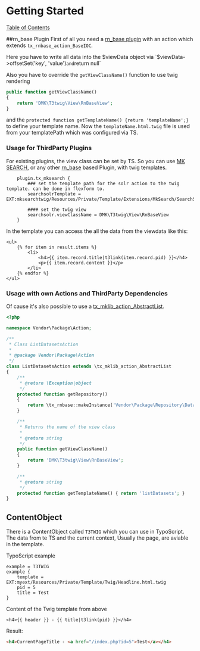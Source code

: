 # Getting Started

[Table of Contents](../README.md)

##rn_base Plugin
First of all you need a [rn_base plugin](https://github.com/digedag/rn_base/blob/master/Documentation/fe_plugins.md) with an action which extends `tx_rnbase_action_BaseIOC`.

Here you have to write all data into the $viewData object via `$viewData->offsetSet('key', 'value')` and `return null`

Also you have to override the `getViewClassName()` function to use twig rendering
```php
public function getViewClassName()
{
    return 'DMK\T3twig\View\RnBaseView';
}
```
and the `protected function getTemplateName() {return 'templateName';}` to define your template name. Now the `templateName.html.twig` file is used from your templatePath which was configured via TS.


### Usage for ThirdParty Plugins

For existing plugins, the view class can be set by TS.
So you can use [MK SEARCH](https://github.com/DMKEBUSINESSGMBH/typo3-mksearch/),
or any other [rn_base](https://github.com/digedag/rn_base) based Plugin, with twig templates.

```
    plugin.tx_mksearch {
        ### set the template path for the solr action to the twig template. can be done in flexform to.
        searchsolrTemplate = EXT:mksearchtwig/Resources/Private/Template/Extensions/MkSearch/SearchSolr.html.twig
        
        #### set the twig view
        searchsolr.viewClassName = DMK\T3twig\View\RnBaseView
    }
```

In the template you can access the all the data from the viewdata like this:
```twig
<ul>
    {% for item in result.items %}
        <li>
            <h4>{{ item.record.title|t3link(item.record.pid) }}</h4>
            <p>{{ item.record.content }}</p>
        </li>
    {% endfor %}
</ul>
```


### Usage with own Actions and ThirdParty Dependencies

Of cause it's also possible to use a [tx_mklib_action_AbstractList](https://github.com/DMKEBUSINESSGMBH/typo3-mklib/blob/master/action/class.tx_mklib_action_AbstractList.php).

```php
<?php

namespace Vendor\Package\Action;

/**
 * Class ListDatasetsAction
 *
 * @package Vendor\Package\Action
 */
class ListDatasetsAction extends \tx_mklib_action_AbstractList
{
    /**
     * @return \Exception|object
     */
    protected function getRepository()
    {
        return \tx_rnbase::makeInstance('Vendor\Package\Repository\DatasetRepository');
    }

    /**
     * Returns the name of the view class
     *
     * @return string
     */
    public function getViewClassName()
    {
        return 'DMK\T3twig\View\RnBaseView';
    }

    /**
     * @return string
     */
    protected function getTemplateName() { return 'listDatasets'; }
}
```

## ContentObject

There is a ContentObject called `T3TWIG` which you can use in TypoScript.  
The data from te TS and the current context, Usually the page, are aviable in the template.

TypoScript example
```
example = T3TWIG
example {
	template = EXT:myext/Resources/Private/Template/Twig/Headline.html.twig 
	pid = 5
	title = Test
}
```

Content of the Twig template from above
```twig
<h4>{{ header }} - {{ title|t3link(pid) }}</h4>
```

Result:
```html
<h4>CurrentPageTitle - <a href="/index.php?id=5">Test</a></h4>
```
